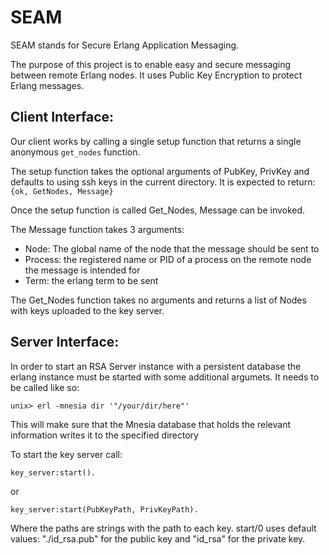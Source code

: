 SEAM
====
SEAM stands for Secure Erlang Application Messaging.

The purpose of this project is to enable easy and secure messaging between remote Erlang nodes. It uses Public Key Encryption to protect Erlang messages.

Client Interface:
-----------------

Our client works by calling a single setup function that returns a single anonymous `get_nodes` function.

The setup function takes the optional arguments of PubKey, PrivKey and defaults to using ssh keys in the current directory. It is expected to return:
`{ok, GetNodes, Message}`

Once the setup function is called Get\_Nodes, Message can be invoked.

The Message function takes 3 arguments:
  - Node: The global name of the node that the message should be sent to
  - Process: the registered name or PID of a process on the remote node the message is intended for
  - Term: the erlang term to be sent
  

The Get\_Nodes function takes no arguments and returns a list of Nodes with keys uploaded to the key server.

Server Interface:
-----------------
In order to start an RSA Server instance with a persistent database the erlang instance must be started with some additional argumets. It needs to be called like so:

    unix> erl -mnesia dir '"/your/dir/here"'

This will make sure that the Mnesia database that holds the relevant information writes it to the specified directory

To start the key server call:

    key_server:start().

or
 
    key_server:start(PubKeyPath, PrivKeyPath).

Where the paths are strings with the path to each key. start/0 uses default
values: "./id\_rsa.pub" for the public key and "id\_rsa" for the private key.
